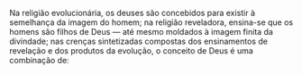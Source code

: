 ﻿Na religião evolucionária, os deuses são concebidos para existir à semelhança da imagem do homem; na religião reveladora, ensina-se que os homens são filhos de Deus — até mesmo moldados à imagem finita da divindade; nas crenças sintetizadas compostas dos ensinamentos de revelação e dos produtos da evolução, o conceito de Deus é uma combinação de: